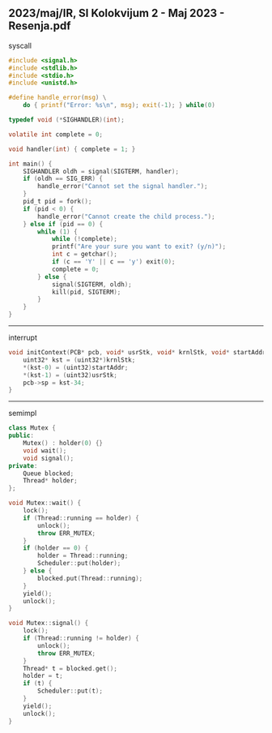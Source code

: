 2023/maj/IR, SI Kolokvijum 2 - Maj 2023 - Resenja.pdf
--------------------------------------------------------------------------------
syscall
```c
#include <signal.h>
#include <stdlib.h>
#include <stdio.h>
#include <unistd.h>

#define handle_error(msg) \
    do { printf("Error: %s\n", msg); exit(-1); } while(0)

typedef void (*SIGHANDLER)(int);

volatile int complete = 0;

void handler(int) { complete = 1; }

int main() {
    SIGHANDLER oldh = signal(SIGTERM, handler);
    if (oldh == SIG_ERR) {
        handle_error("Cannot set the signal handler.");
    }
    pid_t pid = fork();
    if (pid < 0) {
        handle_error("Cannot create the child process.");
    } else if (pid == 0) {
        while (1) {
            while (!complete);
            printf("Are your sure you want to exit? (y/n)");
            int c = getchar();
            if (c == 'Y' || c == 'y') exit(0);
            complete = 0;
        } else {
            signal(SIGTERM, oldh);
            kill(pid, SIGTERM);
        }
    }
}
```

--------------------------------------------------------------------------------
interrupt
```cpp
void initContext(PCB* pcb, void* usrStk, void* krnlStk, void* startAddr) {
    uint32* kst = (uint32*)krnlStk;
    *(kst-0) = (uint32)startAddr;
    *(kst-1) = (uint32)usrStk;
    pcb->sp = kst-34;
}
```

--------------------------------------------------------------------------------
semimpl
```cpp
class Mutex {
public:
    Mutex() : holder(0) {}
    void wait();
    void signal();
private:
    Queue blocked;
    Thread* holder;
};

void Mutex::wait() {
    lock();
    if (Thread::running == holder) {
        unlock();
        throw ERR_MUTEX;
    }
    if (holder == 0) {
        holder = Thread::running;
        Scheduler::put(holder);
    } else {
        blocked.put(Thread::running);
    }
    yield();
    unlock();
}

void Mutex::signal() {
    lock();
    if (Thread::running != holder) {
        unlock();
        throw ERR_MUTEX;
    }
    Thread* t = blocked.get();
    holder = t;
    if (t) {
        Scheduler::put(t);
    }
    yield();
    unlock();
}
```
